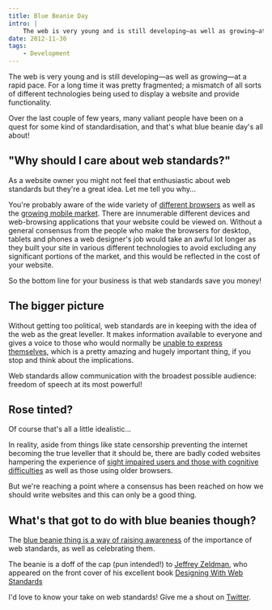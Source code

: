 ```yaml
---
title: Blue Beanie Day
intro: |
    The web is very young and is still developing—as well as growing—at a rapid pace. For a long time it was pretty fragmented; a mismatch of all sorts of different technologies being used to display a website and provide functionality.
date: 2012-11-30
tags:
    - Development
---
```


The web is very young and is still developing—as well as growing—at a rapid pace. For a long time it was pretty fragmented; a mismatch of all sorts of different technologies being used to display a website and provide functionality.

Over the last couple of few years, many valiant people have been on a quest for some kind of standardisation, and that's what blue beanie day's all about!

## "Why should I care about web standards?"

As a website owner you might not feel that enthusiastic about web standards but they're a great idea. Let me tell you why…

You're probably aware of the wide variety of [different browsers][1] as well as the [growing mobile market][2]. There are innumerable different devices and web-browsing applications that your website could be viewed on. Without a general consensus from the people who make the browsers for desktop, tablets and phones a web designer's job would take an awful lot longer as they built your site in various different technologies to avoid excluding any significant portions of the market, and this would be reflected in the cost of your website.

So the bottom line for your business is that web standards save you money!

## The bigger picture

Without  getting too political, web standards are in keeping with the idea of the web as the great leveller. It makes information available to everyone and gives a voice to those who would normally be [unable to express themselves][3], which is a pretty amazing and hugely important thing, if you stop and think about the implications.

Web standards allow communication with the broadest possible audience: freedom of speech at its most powerful!

## Rose tinted?

Of course that's all a little idealistic…

In reality, aside from things like state censorship preventing the internet becoming the true leveller that it should be, there are badly coded websites hampering the experience of [sight impaired users and those with cognitive difficulties][5] as well as those using older browsers.

But we're reaching a point where a consensus has been reached on how we should write websites and this can only be a good thing.

## What's that got to do with blue beanies though?

The [blue beanie thing is a way of raising awareness][6] of the importance of web standards, as well as celebrating them.

The beanie is a doff of the cap (pun intended!) to [Jeffrey Zeldman][7], who appeared on the front cover of his excellent book [Designing With Web Standards][8]

I'd love to know your take on web standards! Give me a shout on [Twitter](https://twitter.com/tempertemper).

[1]:  /resources/whats-in-a-browser
[2]:  /resources/do-i-need-a-mobile-website
[3]:  http://en.wikipedia.org/wiki/Arab_Spring
[4]:  /resources/disability-on-the-web
[5]:  /resources/disability-on-the-web
[6]:  http://www.zeldman.com/bbd/
[7]:  http://en.wikipedia.org/wiki/Jeffrey_Zeldman
[8]:  http://www.amazon.com/exec/obidos/tg/detail/-/0321616952/jeffreyzeldmanprA/
